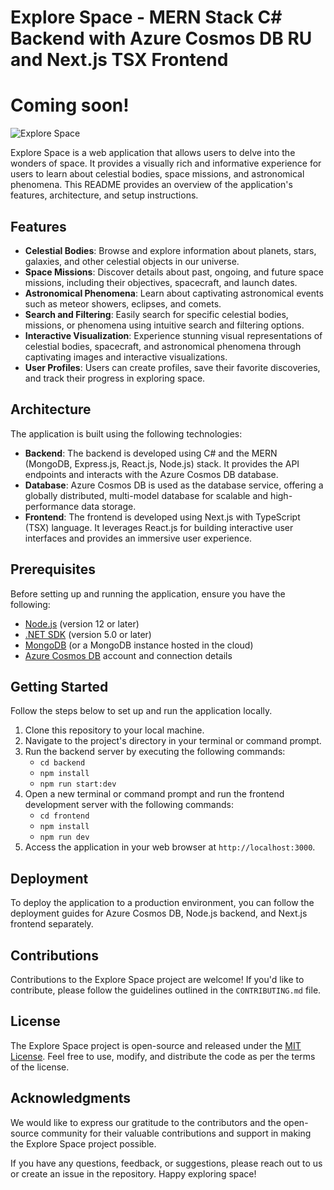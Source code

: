 # Explore Space - MERN Stack C# Backend with Azure Cosmos DB RU and Next.js TSX Frontend

# Coming soon!
![Explore Space](https://example.com/explore-space.png)

Explore Space is a web application that allows users to delve into the wonders of space. It provides a visually rich and informative experience for users to learn about celestial bodies, space missions, and astronomical phenomena. This README provides an overview of the application's features, architecture, and setup instructions.

## Features

- **Celestial Bodies**: Browse and explore information about planets, stars, galaxies, and other celestial objects in our universe.
- **Space Missions**: Discover details about past, ongoing, and future space missions, including their objectives, spacecraft, and launch dates.
- **Astronomical Phenomena**: Learn about captivating astronomical events such as meteor showers, eclipses, and comets.
- **Search and Filtering**: Easily search for specific celestial bodies, missions, or phenomena using intuitive search and filtering options.
- **Interactive Visualization**: Experience stunning visual representations of celestial bodies, spacecraft, and astronomical phenomena through captivating images and interactive visualizations.
- **User Profiles**: Users can create profiles, save their favorite discoveries, and track their progress in exploring space.

## Architecture

The application is built using the following technologies:

- **Backend**: The backend is developed using C# and the MERN (MongoDB, Express.js, React.js, Node.js) stack. It provides the API endpoints and interacts with the Azure Cosmos DB database.
- **Database**: Azure Cosmos DB is used as the database service, offering a globally distributed, multi-model database for scalable and high-performance data storage.
- **Frontend**: The frontend is developed using Next.js with TypeScript (TSX) language. It leverages React.js for building interactive user interfaces and provides an immersive user experience.

## Prerequisites

Before setting up and running the application, ensure you have the following:

- [Node.js](https://nodejs.org) (version 12 or later)
- [.NET SDK](https://dotnet.microsoft.com/download) (version 5.0 or later)
- [MongoDB](https://www.mongodb.com) (or a MongoDB instance hosted in the cloud)
- [Azure Cosmos DB](https://azure.microsoft.com/en-us/services/cosmos-db/) account and connection details

## Getting Started

Follow the steps below to set up and run the application locally.

1. Clone this repository to your local machine.
2. Navigate to the project's directory in your terminal or command prompt.
3. Run the backend server by executing the following commands:
   - `cd backend`
   - `npm install`
   - `npm run start:dev`
4. Open a new terminal or command prompt and run the frontend development server with the following commands:
   - `cd frontend`
   - `npm install`
   - `npm run dev`
5. Access the application in your web browser at `http://localhost:3000`.

## Deployment

To deploy the application to a production environment, you can follow the deployment guides for Azure Cosmos DB, Node.js backend, and Next.js frontend separately.

## Contributions

Contributions to the Explore Space project are welcome! If you'd like to contribute, please follow the guidelines outlined in the `CONTRIBUTING.md` file.

## License

The Explore Space project is open-source and released under the [MIT License](https://opensource.org/licenses/MIT). Feel free to use, modify, and distribute the code as per the terms of the license.

## Acknowledgments

We would like to express our gratitude to the contributors and the open-source community for their valuable contributions and support in making the Explore Space project possible.

If you have any questions, feedback, or suggestions, please reach out to us or create an issue in the repository. Happy exploring space!

